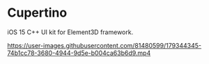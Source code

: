 # Cupertino
iOS 15 C++ UI kit for Element3D framework.


https://user-images.githubusercontent.com/81480599/179344345-74b1cc78-3680-4944-9d5e-b004ca63b6d9.mp4

